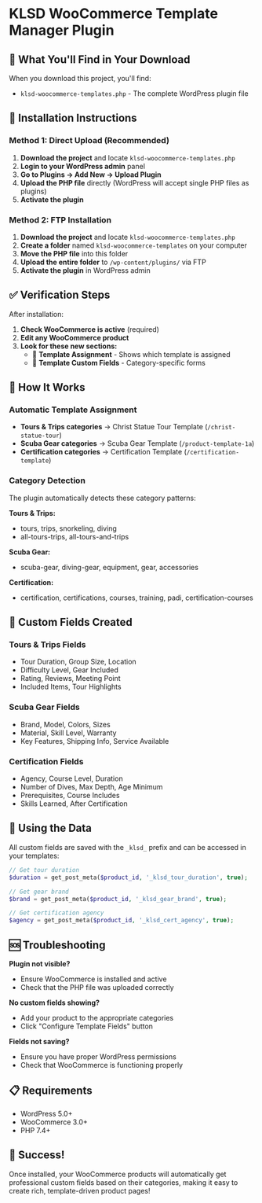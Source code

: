 # KLSD WooCommerce Template Manager Plugin

## 📁 **What You'll Find in Your Download**

When you download this project, you'll find:

- `klsd-woocommerce-templates.php` - The complete WordPress plugin file

## 🚀 **Installation Instructions**

### Method 1: Direct Upload (Recommended)

1. **Download the project** and locate `klsd-woocommerce-templates.php`
2. **Login to your WordPress admin** panel
3. **Go to Plugins → Add New → Upload Plugin**
4. **Upload the PHP file** directly (WordPress will accept single PHP files as plugins)
5. **Activate the plugin**

### Method 2: FTP Installation

1. **Download the project** and locate `klsd-woocommerce-templates.php`
2. **Create a folder** named `klsd-woocommerce-templates` on your computer
3. **Move the PHP file** into this folder
4. **Upload the entire folder** to `/wp-content/plugins/` via FTP
5. **Activate the plugin** in WordPress admin

## ✅ **Verification Steps**

After installation:

1. **Check WooCommerce is active** (required)
2. **Edit any WooCommerce product**
3. **Look for these new sections:**
   - 🎨 **Template Assignment** - Shows which template is assigned
   - 📝 **Template Custom Fields** - Category-specific forms

## 🎯 **How It Works**

### Automatic Template Assignment

- **Tours & Trips categories** → Christ Statue Tour Template (`/christ-statue-tour`)
- **Scuba Gear categories** → Scuba Gear Template (`/product-template-1a`)
- **Certification categories** → Certification Template (`/certification-template`)

### Category Detection

The plugin automatically detects these category patterns:

**Tours & Trips:**

- tours, trips, snorkeling, diving
- all-tours-trips, all-tours-and-trips

**Scuba Gear:**

- scuba-gear, diving-gear, equipment, gear, accessories

**Certification:**

- certification, certifications, courses, training, padi, certification-courses

## 📝 **Custom Fields Created**

### Tours & Trips Fields

- Tour Duration, Group Size, Location
- Difficulty Level, Gear Included
- Rating, Reviews, Meeting Point
- Included Items, Tour Highlights

### Scuba Gear Fields

- Brand, Model, Colors, Sizes
- Material, Skill Level, Warranty
- Key Features, Shipping Info, Service Available

### Certification Fields

- Agency, Course Level, Duration
- Number of Dives, Max Depth, Age Minimum
- Prerequisites, Course Includes
- Skills Learned, After Certification

## 🔧 **Using the Data**

All custom fields are saved with the `_klsd_` prefix and can be accessed in your templates:

```php
// Get tour duration
$duration = get_post_meta($product_id, '_klsd_tour_duration', true);

// Get gear brand
$brand = get_post_meta($product_id, '_klsd_gear_brand', true);

// Get certification agency
$agency = get_post_meta($product_id, '_klsd_cert_agency', true);
```

## 🆘 **Troubleshooting**

**Plugin not visible?**

- Ensure WooCommerce is installed and active
- Check that the PHP file was uploaded correctly

**No custom fields showing?**

- Add your product to the appropriate categories
- Click "Configure Template Fields" button

**Fields not saving?**

- Ensure you have proper WordPress permissions
- Check that WooCommerce is functioning properly

## 📋 **Requirements**

- WordPress 5.0+
- WooCommerce 3.0+
- PHP 7.4+

## 🎉 **Success!**

Once installed, your WooCommerce products will automatically get professional custom fields based on their categories, making it easy to create rich, template-driven product pages!
